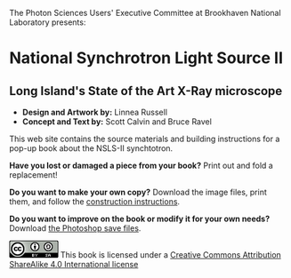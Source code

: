 
The Photon Sciences Users' Executive Committee at Brookhaven National
Laboratory presents:

National Synchrotron Light Source II
====================================

Long Island's State of the Art X-Ray microscope
-----------------------------------------------

 * **Design and Artwork by:** Linnea Russell
 * **Concept and Text by:** Scott Calvin and Bruce Ravel

This web site contains the source materials and building instructions
for a pop-up book about the NSLS-II synchtotron.

**Have you lost or damaged a piece from your book?** Print out and
fold a replacement!

**Do you want to make your own copy?**  Download the image files, print
them, and follow the [construction instructions](instructions.md).

**Do you want to improve on the book or modify it for your own
needs?** Download [the Photoshop save files](photoshop.md).




![CC BY-SA 4.0](88x31.png)
This book is licensed under a [Creative Commons Attribution ShareAlike 4.0 International license](http://creativecommons.org/licenses/by-sa/4.0/legalcode)
